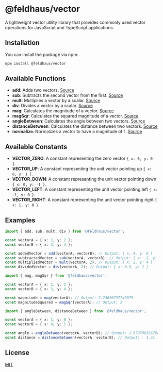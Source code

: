 # @feldhaus/vector

A lightweight vector utility library that provides commonly used vector operations for JavaScript and TypeScript applications.

## Installation

You can install the package via npm:

```bash
npm install @feldhaus/vector
```

## Available Functions

- **add**: Adds two vectors. [Source](https://github.com/feldhaus/vector/blob/main/src/add.ts)
- **sub**: Subtracts the second vector from the first. [Source](https://github.com/feldhaus/vector/blob/main/src/sub.ts)
- **mult**: Multiplies a vector by a scalar. [Source](https://github.com/feldhaus/vector/blob/main/src/mult.ts)
- **div**: Divides a vector by a scalar. [Source](https://github.com/feldhaus/vector/blob/main/src/div.ts)
- **mag**: Calculates the magnitude of a vector. [Source](https://github.com/feldhaus/vector/blob/main/src/mag.ts)
- **magSqr**: Calculates the squared magnitude of a vector. [Source](https://github.com/feldhaus/vector/blob/main/src/magSqr.ts)
- **angleBetween**: Calculates the angle between two vectors. [Source](https://github.com/feldhaus/vector/blob/main/src/angleBetween.ts)
- **distanceBetween**: Calculates the distance between two vectors. [Source](https://github.com/feldhaus/vector/blob/main/src/distanceBetween.ts)
- **normalize**: Normalizes a vector to have a magnitude of 1. [Source](https://github.com/feldhaus/vector/blob/main/src/normalize.ts)

## Available Constants

- **VECTOR_ZERO**: A constant representing the zero vector `{ x: 0, y: 0 }`.
- **VECTOR_UP**: A constant representing the unit vector pointing up `{ x: 0, y: 1 }`.
- **VECTOR_DOWN**: A constant representing the unit vector pointing down `{ x: 0, y: -1 }`.
- **VECTOR_LEFT**: A constant representing the unit vector pointing left `{ x: -1, y: 0 }`.
- **VECTOR_RIGHT**: A constant representing the unit vector pointing right `{ x: 1, y: 0 }`.

## Examples

```typescript
import { add, sub, mult, div } from '@feldhaus/vector';

const vectorA = { x: 1, y: 2 };
const vectorB = { x: 3, y: 4 };

const addedVector = add(vectorA, vectorB); // Output: { x: 4, y: 6 }
const subtractedVector = sub(vectorA, vectorB); // Output: { x: -2, y: -2 }
const multipliedVector = mult(vectorA, 2); // Output: { x: 2, y: 4 }
const dividedVector = div(vectorA, 2); // Output: { x: 0.5, y: 1 }
```

```typescript
import { mag, magSqr } from '@feldhaus/vector';

const vectorA = { x: 1, y: 2 };
const vectorB = { x: 3, y: 4 };

const magnitude = mag(vectorA); // Output: 2.23606797749979
const magnitudeSquared = magSqr(vectorA); // Output: 5
```

```typescript
import { angleBetween, distanceBetween } from '@feldhaus/vector';

const vectorA = { x: 1, y: 0 };
const vectorB = { x: 0, y: 1 };

const angle = angleBetween(vectorA, vectorB); // Output: 1.5707963267948966 (which is π/2 radians or 90 degrees)
const distance = distanceBetween(vectorA, vectorB); // Output: : 1.41
```

## License

[MIT](LICENSE)
